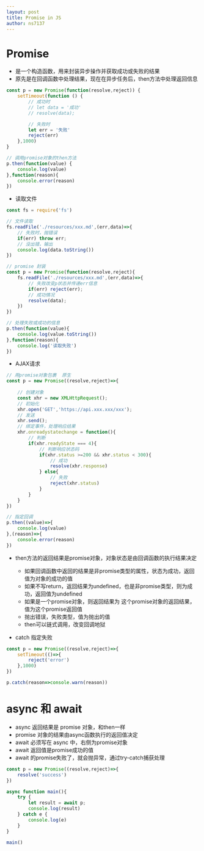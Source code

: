 ```yaml
---
layout: post
title: Promise in JS
author: ns7137
---
```

# Promise

- 是一个构造函数，用来封装异步操作并获取成功或失败的结果
- 原先是在回调函数中处理结果，现在在异步任务后，then方法中处理返回信息

```js
const p = new Promise(function(resolve,reject)) {
    setTimeout(function () {
        // 成功时
        // let data = '成功'
        // resolve(data);

        // 失败时
        let err = '失败'
        reject(err)
    },1000)
}

// 调用promise对象的then方法
p.then(function(value) {
    console.log(value)
},function(reason){
    console.error(reason)
})
```

- 读取文件

```js
const fs = require('fs')

// 文件读取
fs.readFile('./resources/xxx.md',(err,data)=>{
    // 失败时，抛错误
    if(err) throw err;
    // 没出错，输出
    console.log(data.toString())
})

// promise 封装
const p = new Promise(function(resolve,reject){
    fs.readFile('./resources/xxx.md',(err,data)=>{
        // 失败改变p状态并传递err信息
        if(err) reject(err);
        // 成功情况
        resolve(data);
    })
})

// 处理失败或成功的信息
p.then(function(value){
    console.log(value.toString())
},function(reason){
    console.log('读取失败')
})
```

- AJAX请求

```js
// 用promise对象包裹  原生
const p = new Promise((resolve,reject)=>{
  
    // 创建对象
    const xhr = new XMLHttpRequest();
    // 初始化
    xhr.open('GET','https://api.xxx.xxx/xxx');
    // 发送
    xhr.send();
    // 绑定事件，处理响应结果
    xhr.onreadystatechange = function(){
        // 判断
        if(xhr.readyState === 4){
            // 判断响应状态码
            if(xhr.status >=200 && xhr.status < 300){
                // 成功
                resolve(xhr.response)
            } else{
                // 失败
                reject(xhr.status)
            }
        }
    }
})

// 指定回调
p.then((value)=>{
    console.log(value)
},(reason)=>{
    console.error(reason)
})
```

- then方法的返回结果是promise对象，对象状态是由回调函数的执行结果决定
    - 如果回调函数中返回的结果是非promise类型的属性，状态为成功，返回值为对象的成功的值
    - 如果不写return，返回结果为undefined，也是非promise类型，则为成功，返回值为undefined
    - 如果是一个promise对象，则返回结果为 这个promise对象的返回结果，值为这个promise返回值
    - 抛出错误，失败类型，值为抛出的值
    - then可以链式调用，改变回调地狱

- catch 指定失败

```js
const p = new Promise((resolve,reject)=>{
    setTimeout(()=>{
        reject('error')
    },1000)
})

p.catch(reason=>console.warn(reason))
```

# async 和 await

- async 返回结果是 promise 对象，和then一样
- promise 对象的结果由async函数执行的返回值决定
- await 必须写在 async 中，右侧为promise对象
- await 返回值是promise成功的值
- await 的promise失败了，就会抛异常，通过try-catch捕获处理

```js
const p = new Promise((resolve,reject)=>{
    resolve('success')
})

async function main(){
    try {
        let result = await p;
        console.log(result)
    } catch e {
        console.log(e)
    }
}

main()
```